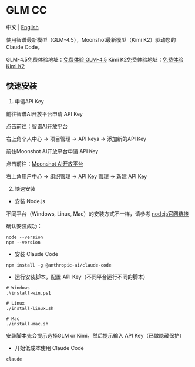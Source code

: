 # GLM CC

**中文** | [English](README_EN.md)

使用智谱最新模型（GLM-4.5），Moonshot最新模型（Kimi K2）驱动您的 Claude Code。

GLM-4.5免费体验地址：[免费体验 GLM-4.5](https://bigmodel.cn/trialcenter/modeltrial/text)
Kimi K2免费体验地址：[免费体验 Kimi K2](https://www.kimi.com/)

## 快速安装

1. 申请API Key

前往智谱AI开放平台申请 API Key

点击前往：[智谱AI开放平台](https://open.bigmodel.cn/)

右上角个人中心 -> 项目管理 -> API keys -> 添加新的API Key


前往Moonshot AI开放平台申请 API Key

点击前往：[Moonshot AI开放平台](https://platform.moonshot.cn/)

右上角用户中心 -> 组织管理 -> API Key 管理 -> 新建 API Key

2. 快速安装

- 安装 Node.js

不同平台（Windows, Linux, Mac）的安装方式不一样，请参考 [nodejs官网链接](https://nodejs.org/en/download)

确认安装成功：
```
node --version
npm --version
```

- 安装 Claude Code

```
npm install -g @anthropic-ai/claude-code
```

- 运行安装脚本，配置 API Key（不同平台运行不同的脚本）

```
# Windows
.\install-win.ps1

# Linux
./install-linux.sh

# Mac
./install-mac.sh
```

安装脚本先会提示选择GLM or Kimi，然后提示输入 API Key（已做隐藏保护）

- 开始低成本使用 Claude Code

```
claude
```